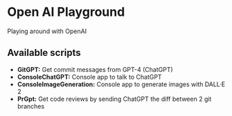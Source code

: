 # Open AI Playground
Playing around with OpenAI

## Available scripts
- **GitGPT:** Get commit messages from GPT-4 (ChatGPT)
- **ConsoleChatGPT:** Console app to talk to ChatGPT
- **ConsoleImageGeneration:** Console app to generate images with DALL·E 2
- **PrGpt:** Get code reviews by sending ChatGPT the diff between 2 git branches